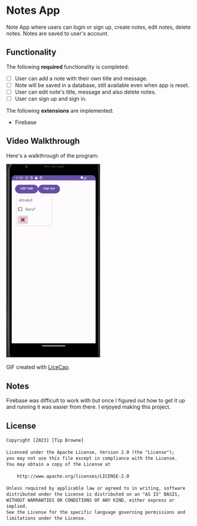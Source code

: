 # Notes App

Note App where users can login or sign up, create notes, edit notes, delete notes. Notes are saved to user's account. 

## Functionality 

The following **required** functionality is completed:

* [ ] User can add a note with their own title and message.
* [ ] Note will be saved in a database, still available even when app is reset.
* [ ] User can edit note's title, message and also delete notes.
* [ ] User can sign up and sign in.

The following **extensions** are implemented:

* Firebase

## Video Walkthrough

Here's a walkthrough of the program:

<img src='Walkthrough.gif' title='Video Walkthrough' width='50%' alt='Video Walkthrough' />

GIF created with [LiceCap](http://www.cockos.com/licecap/).

## Notes

Firebase was difficult to work with but once I figured out how to get it up and running it was easier from there. I enjoyed making this project.

## License

    Copyright [2023] [Tip Browne]

    Licensed under the Apache License, Version 2.0 (the "License");
    you may not use this file except in compliance with the License.
    You may obtain a copy of the License at

        http://www.apache.org/licenses/LICENSE-2.0

    Unless required by applicable law or agreed to in writing, software
    distributed under the License is distributed on an "AS IS" BASIS,
    WITHOUT WARRANTIES OR CONDITIONS OF ANY KIND, either express or implied.
    See the License for the specific language governing permissions and
    limitations under the License.
